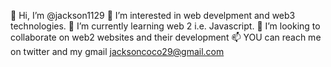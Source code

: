  👋 Hi, I’m @jackson1129
 👀 I’m interested in web develpment and web3 technologies.
 🌱 I’m currently learning web 2 i.e. Javascript.
 💞️ I’m looking to collaborate on web2 websites and their development
 📫 YOU can reach me on twitter and my gmail jacksoncoco29@gmail.com

<!---
jackson1129/jackson1129 is a ✨ special ✨ repository because its `README.md` (this file) appears on your GitHub profile.
You can click the Preview link to take a look at your changes.
--->
